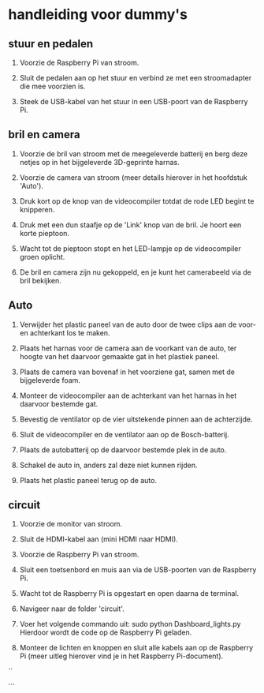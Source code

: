 # handleiding voor dummy's

## stuur en pedalen

1. Voorzie de Raspberry Pi van stroom.

2. Sluit de pedalen aan op het stuur en verbind ze met een stroomadapter die mee voorzien is.

3. Steek de USB-kabel van het stuur in een USB-poort van de Raspberry Pi.

## bril en camera 
1. Voorzie de bril van stroom met de meegeleverde batterij en berg deze netjes op in het bijgeleverde 3D-geprinte harnas.

2. Voorzie de camera van stroom (meer details hierover in het hoofdstuk 'Auto').

3. Druk kort op de knop van de videocompiler totdat de rode LED begint te knipperen.

4. Druk met een dun staafje op de 'Link' knop van de bril. Je hoort een korte pieptoon.

5. Wacht tot de pieptoon stopt en het LED-lampje op de videocompiler groen oplicht.

6. De bril en camera zijn nu gekoppeld, en je kunt het camerabeeld via de bril bekijken.

## Auto

1. Verwijder het plastic paneel van de auto door de twee clips aan de voor- en achterkant los te maken.

2. Plaats het harnas voor de camera aan de voorkant van de auto, ter hoogte van het daarvoor gemaakte gat in het plastiek paneel.

3. Plaats de camera van bovenaf in het voorziene gat, samen met de bijgeleverde foam.

4. Monteer de videocompiler aan de achterkant van het harnas in het daarvoor bestemde gat.

5. Bevestig de ventilator op de vier uitstekende pinnen aan de achterzijde.

6. Sluit de videocompiler en de ventilator aan op de Bosch-batterij.

7. Plaats de autobatterij op de daarvoor bestemde plek in de auto.

8. Schakel de auto in, anders zal deze niet kunnen rijden.

9. Plaats het plastic paneel terug op de auto.


## circuit
1. Voorzie de monitor van stroom.

2. Sluit de HDMI-kabel aan (mini HDMI naar HDMI).

3. Voorzie de Raspberry Pi van stroom.

4. Sluit een toetsenbord en muis aan via de USB-poorten van de Raspberry Pi.

5. Wacht tot de Raspberry Pi is opgestart en open daarna de terminal.

6. Navigeer naar de folder 'circuit'.

7. Voer het volgende commando uit: sudo python Dashboard_lights.py
Hierdoor wordt de code op de Raspberry Pi geladen.


8. Monteer de lichten en knoppen en sluit alle kabels aan op de Raspberry Pi (meer uitleg hierover vind je in het Raspberry Pi-document).


´´

´´´




